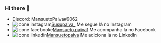 ### Hi there 👋

<ul>
    <li>Discord: MansuetoPaiva#9062</li>
    <li><img src="https://github.com/MansuetoPaiva/MansuetoPaiva/assets/133207241/5e9d33f1-ecfe-44d3-8220-73c832b19254" alt="icone instagram"><a href="https://www.instagram.com/susupaiva_/" target="_blank">Susupaiva_</a> Me segue lá no Instagram</li>
    <li><img src="https://github.com/MansuetoPaiva/MansuetoPaiva/assets/133207241/c3e6c3f0-8cc3-418b-816f-3b17a2592b31" alt="icone facebooke"><a href="https://www.facebook.com/Mansueto.paiva1" target="_blank">Mansueto.paiva1</a> Me acompanha lá no Facebook</li>
    <li><img src="https://github.com/MansuetoPaiva/MansuetoPaiva/assets/133207241/b1db99c3-a5a4-4e17-8cfb-259d9676366e" alt="icone linkedin"><a href="https://www.linkedin.com/in/mansueto-paiva-692463264/ target="_blank">Mansuetopaiva</a> Me adiciona lá no LinkedIn</li>
</ul>

<!--
**MansuetoPaiva/MansuetoPaiva** is a ✨ _special_ ✨ repository because its `README.md` (this file) appears on your GitHub profile.

Here are some ideas to get you started:

- 🔭 I’m currently working on ...
- 🌱 I’m currently learning ...
- 👯 I’m looking to collaborate on ...
- 🤔 I’m looking for help with ...
- 💬 Ask me about ...
- 📫 How to reach me: ...
- 😄 Pronouns: ...
- ⚡ Fun fact: ...
-->
